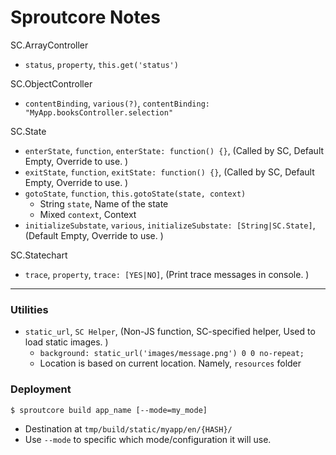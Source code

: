 Sproutcore Notes
================

SC.ArrayController
- `status`, `property`, `this.get('status')`


SC.ObjectController
- `contentBinding`, `various(?)`, `contentBinding: "MyApp.booksController.selection"`


SC.State
- `enterState`, `function`, `enterState: function() {}`, (Called by SC, Default Empty, Override to use. )
- `exitState`, `function`, `exitState: function() {}`, (Called by SC, Default Empty, Override to use. )
- `gotoState`, `function`, `this.gotoState(state, context)`
  - String `state`, Name of the state
  - Mixed `context`, Context
- `initializeSubstate`, `various`, `initializeSubstate: [String|SC.State]`, (Default Empty, Override to use. )


SC.Statechart
- `trace`, `property`, `trace: [YES|NO]`, (Print trace messages in console. )



------------


### Utilities
- `static_url`, `SC Helper`, (Non-JS function, SC-specified helper, Used to load static images. )
  - `background: static_url('images/message.png') 0 0 no-repeat;`
  - Location is based on current location. Namely, `resources` folder


### Deployment
```
$ sproutcore build app_name [--mode=my_mode]
```

- Destination at `tmp/build/static/myapp/en/{HASH}/`
- Use `--mode` to specific which mode/configuration it will use. 
